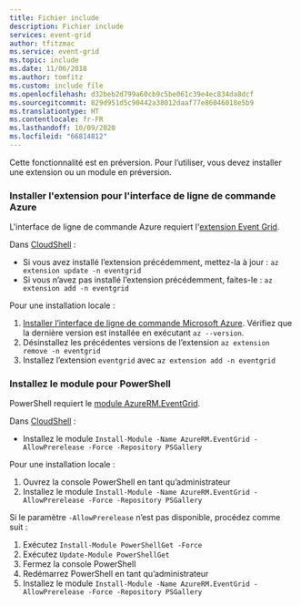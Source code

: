 ```yaml
---
title: Fichier include
description: Fichier include
services: event-grid
author: tfitzmac
ms.service: event-grid
ms.topic: include
ms.date: 11/06/2018
ms.author: tomfitz
ms.custom: include file
ms.openlocfilehash: d32beb2d799a60cb9c5be061c39e4ec834da8dcf
ms.sourcegitcommit: 829d951d5c90442a38012daaf77e86046018e5b9
ms.translationtype: HT
ms.contentlocale: fr-FR
ms.lasthandoff: 10/09/2020
ms.locfileid: "66814812"
---
```

Cette fonctionnalité est en préversion. Pour l’utiliser, vous devez installer une extension ou un module en préversion.

### <a name="install-extension-for-azure-cli"></a>Installer l'extension pour l'interface de ligne de commande Azure

L'interface de ligne de commande Azure requiert l'[extension Event Grid](/cli/azure/azure-cli-extensions-list).

Dans [CloudShell](/azure/cloud-shell/quickstart) :

* Si vous avez installé l’extension précédemment, mettez-la à jour : `az extension update -n eventgrid`
* Si vous n’avez pas installé l’extension précédemment, faites-le : `az extension add -n eventgrid`

Pour une installation locale :

1. [Installer l’interface de ligne de commande Microsoft Azure](/cli/azure/install-azure-cli). Vérifiez que la dernière version est installée en exécutant `az --version`.
1. Désinstallez les précédentes versions de l’extension `az extension remove -n eventgrid`
1. Installez l’extension `eventgrid` avec `az extension add -n eventgrid`

### <a name="install-module-for-powershell"></a>Installez le module pour PowerShell

PowerShell requiert le [module AzureRM.EventGrid](https://www.powershellgallery.com/packages/AzureRM.EventGrid/0.4.1-preview).

Dans [CloudShell](/azure/cloud-shell/quickstart-powershell) :

* Installez le module `Install-Module -Name AzureRM.EventGrid -AllowPrerelease -Force -Repository PSGallery`

Pour une installation locale :

1. Ouvrez la console PowerShell en tant qu’administrateur
1. Installez le module `Install-Module -Name AzureRM.EventGrid -AllowPrerelease -Force -Repository PSGallery`

Si le paramètre `-AllowPrerelease` n’est pas disponible, procédez comme suit :

1. Exécutez `Install-Module PowerShellGet -Force`
1. Exécutez `Update-Module PowerShellGet`
1. Fermez la console PowerShell
1. Redémarrez PowerShell en tant qu’administrateur
1. Installez le module `Install-Module -Name AzureRM.EventGrid -AllowPrerelease -Force -Repository PSGallery`
